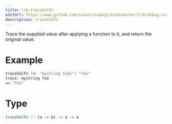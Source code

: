 ```yaml
---
title: lib.traceValFn
editUrl: https://www.github.com/nixos/nixpkgs/blob/master/lib/debug.nix#L81C5
description: traceValFn
---
```


Trace the supplied value after applying a function to it, and
return the original value.

# Example

```nix
traceValFn (v: "mystring ${v}") "foo"
trace: mystring foo
=> "foo"
```

# Type

```haskell
traceValFn :: (a -> b) -> a -> a
```
